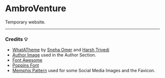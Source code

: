 # AmbroVenture

Temporary website.

---

### Credits :bulb:
* [WhatATheme](https://github.com/thedevslot/WhatATheme) by [Sneha Omer](http://sassyecoder.github.io/) and [Harsh Trivedi](http://harsh98trivedi.github.io/)
* [Author Image](https://cdn.pixabay.com/photo/2015/10/05/22/37/blank-profile-picture-973460_960_720.png) used in the Author Section.
* [Font Awesome](https://fontawesome.com/)
* [Poppins Font](https://fonts.google.com/specimen/Poppins)
* [Memphis Pattern](https://www.freepik.com/free-vector/memphis-pattern-background_4034913.htm#page=1&query=memphis%20pattern&position=23) used for some Social Media Images and the Favicon.
